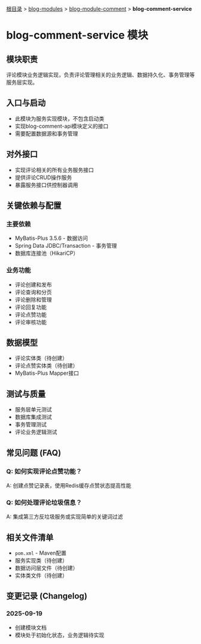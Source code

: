[根目录](../../../CLAUDE.md) > [blog-modules](../) > [blog-module-comment](../) > **blog-comment-service**

# blog-comment-service 模块

## 模块职责
评论模块业务逻辑实现，负责评论管理相关的业务逻辑、数据持久化、事务管理等服务层实现。

## 入口与启动
- 此模块为服务实现模块，不包含启动类
- 实现blog-comment-api模块定义的接口
- 需要配置数据源和事务管理

## 对外接口
- 实现评论相关的所有业务服务接口
- 提供评论CRUD操作服务
- 暴露服务接口供控制器调用

## 关键依赖与配置

### 主要依赖
- MyBatis-Plus 3.5.6 - 数据访问
- Spring Data JDBC/Transaction - 事务管理
- 数据库连接池（HikariCP）

### 业务功能
- 评论创建和发布
- 评论查询和分页
- 评论删除和管理
- 评论回复功能
- 评论点赞功能
- 评论审核功能

## 数据模型
- 评论实体类（待创建）
- 评论点赞实体类（待创建）
- MyBatis-Plus Mapper接口

## 测试与质量
- 服务层单元测试
- 数据库集成测试
- 事务管理测试
- 评论业务逻辑测试

## 常见问题 (FAQ)

### Q: 如何实现评论点赞功能？
A: 创建点赞记录表，使用Redis缓存点赞状态提高性能

### Q: 如何处理评论垃圾信息？
A: 集成第三方反垃圾服务或实现简单的关键词过滤

## 相关文件清单
- `pom.xml` - Maven配置
- 服务实现类（待创建）
- 数据访问层文件（待创建）
- 实体类文件（待创建）

## 变更记录 (Changelog)

### 2025-09-19
- 创建模块文档
- 模块处于初始化状态，业务逻辑待实现